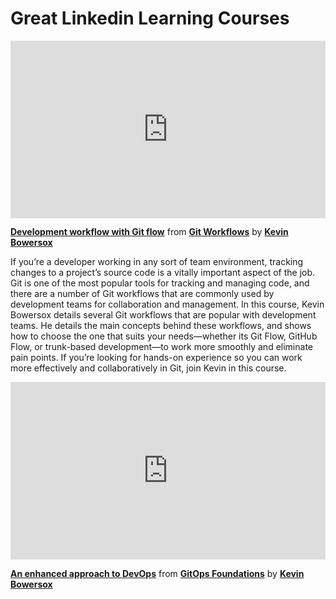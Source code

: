 <h1>Great Linkedin Learning Courses</h1>

<div style="position:relative;height:0;padding-bottom:56.25%"><iframe width="640" height="360" src="https://www.linkedin.com/learning/embed/git-workflows/development-workflow-with-git-flow?autoplay=false&claim=AQFwwBV0yc9YWAAAAYYqb0rij7bK0J89gZ-Y2pVlo1NutUHytcSMlLGUlRCzzs4bTi3IzT06a7HiipqaPoR0kTyoyESRz20jc1FrNH3brEXy_YVKwy8luah4LgQsZd5f38WqASQ7fmo5-pM-vLaw_sb1SstCvdGOhal8P_QmihNyJYZSMtYwIDFujp3Ol9YYOhi8vs1rZniSA1pPh9MEI0cmfa9R_S96SRHmhNx4LFHC5pApyvTDEIVB6UT5WVxoZ24qx1i2qLb-oMGGtQClQrh8HWoa55Nh7y2DvnZfd6wMypnMfwgcLBuOeVlszPx-UvNRrAjEtiw0j5esi6B4UssqPjeWR9x4WlAbSwDjRmIZQ06jzpWiCiiWk_lHx3CvnC94fRcM0BvPMzoFJEIX4NpQG1r69a2Yi3c_JQrJ_X4QGkzUdSX0WxS2o7LDcSS4TntPaNWlhuJIuSup_7KbMwIOGprr1LQC1vmaBrAAGpQ8r7gdPRhchAW3n0r4iVMc-Jh-K6W2wHkIXjycQ-deOgtk-8QG1zY_71KzqTeCq5DQ2hAln3hXygMglF6Qco4ngXyCXTIWDG4i_wrv9wR0FRd7HiVQkDlC3HjowoFrkCzopy-l6FRasvOcJBeRCJAvGQNkjTL_dtv3eL6J3R5yYEWXAdgJ_Pz9wowc1JShfol2ywK_9T69KRpVB3lhaW2-KGEisce2Nfj6XdGJvKxjBs7vG2s89dO3dUhWyD-MGy6EfbV7e0LVa9ZurIsVzq-lvA3zIl3jCCIC9ftpY-aTsDLPBC6r3tXMccU4D9W8xQIIY1hVT-a5wl4FUCq8ae6pLZdMr3weAi0N3jOfS0EZmXSM3Ppas9hu3AH6WXmbUrRTaecmoxTw4dyvn8ARcRXBlUHCYqUhrQQasaxhw5M8Zx7HQCdyHKW6D6W3bFgbPFzd8HePt82SuF-D8p8jYc7jzRHS2vg1fTq2W2mOqw0312bL0OvQuzHO_1lQ84JUrPOBzfZQgWAKMXD9DHjJEzxYtyBlQI1u22Q2w4L_TJPcLKny5uy-9AwGUGFw1cnVD9a8T5wClvT-nELiOtgk9GFdzT5fdJcnVusELLIXp7U8qfqeJvRbhfWys9IEBV6U71ldBQmmSR4pUgB9u_-NGwiqGd2GvJdksiPKB9YQXqq6iK2UPStwtQ&lipi=urn%3Ali%3Apage%3Ad_learning_content%3BMcud6tE7RHS48T7iSlfAGw%3D%3D&licu" mozallowfullscreen="true" webkitallowfullscreen="true" allowfullscreen="true" frameborder="0" style="position:absolute;width:100%;height:100%;left:0"></iframe></div><p><strong><a href="https://www.linkedin.com/learning/git-workflows/development-workflow-with-git-flow?trk=embed_lil">Development workflow with Git flow</a></strong> from <strong><a href="https://www.linkedin.com/learning/git-workflows?trk=embed_lil">Git Workflows</a></strong> by <strong><a href="https://www.linkedin.com/learning/instructors/kevin-bowersox?trk=embed_lil">Kevin Bowersox</a></strong></p>

<p>If you’re a developer working in any sort of team environment, tracking changes to a project’s source code is a vitally important aspect of the job. Git is one of the most popular tools for tracking and managing code, and there are a number of Git workflows that are commonly used by development teams for collaboration and management. In this course, Kevin Bowersox details several Git workflows that are popular with development teams. He details the main concepts behind these workflows, and shows how to choose the one that suits your needs—whether its Git Flow, GitHub Flow, or trunk-based development—to work more smoothly and eliminate pain points. If you’re looking for hands-on experience so you can work more effectively and collaboratively in Git, join Kevin in this course.</p>

<div style="position:relative;height:0;padding-bottom:56.25%"><iframe width="640" height="360" src="https://www.linkedin.com/learning/embed/gitops-foundations/an-enhanced-approach-to-devops?autoplay=false&claim=AQFzrkUBic-7iAAAAYabS5N8uP6vhtjd9WvM5ITFYcUlZ2auPTUThjW4o8G6J5V9U-0taD-bgnqiU-vH5OsSGcTrxZ5KsJs0fpFbpfy1irYZ6v0pp98uexoAz1gs3YBha2KPCYE4AP9_IVCKdLp-TNDfRxqArXwXFzhqFnyKJ4RSnpkDT5e2i1HZSNcSmuAMHVQ9A3rq7ky1OOnQ-FOONDks86k0XkhbeR5C9hu_qPtSRUN2E1g_-1esRw8ICZHR9OQ7nla7yK_g7vO9S8OuaConqhgGukHhRfvvi1PCDNTc9yVnorly_R89jMcupedOJKdRCiezUF9NfPqp7F230HwAuad6rVS-p7S4RNDP4Xd9rN0PlhELDGzhn_9ZIU92dqxHmlNawXlz1uHRb3MbzpPKOUzxa0NFrspTgMcK-ZtTrv3putzBT-U_1Fs3156BbXSgiQmXedlNpsjiEQHsfxe_mjHVEDkEQSGXsJ3pzZwf8h1DqI8lCzewho7duKutPNmvtyO2lXVNBye9u6_bWuSpYu4eW4T2_Wpzc5ljrfReE2agS3vmuVxu3JS2OGZp3ZypiVXgZBvzbDs_jZXDtahkDc0XDqC1KnlukATlgP2lzVowqhQSZbM8JUlW59inow0L4ZYm68Qc8Hnw1lpU45v94eYpZRN8QLYcKrmUcVkYCznVOJ4bxx-rJKwULH_YxlYgxn9ieAAkSEddSdtnl64tj_VqnZEhvtwERg_lXh0OeOkc8ePNHPxMPkDC9mFjYn2y9l4yInib9tewJDT5tR4MSGWnbIIOCo81e03KIZaj3EOOK2eNNGcZO88pVH2NmA0AnvGEyCo9HFPg-vkd9NSfOqMbXOxzXkNOLywnXwwQEujbTWeQklr9MNFLKj9XneiQaLR79-qsKntuwoKqCLEZtXJK2OhjNdIcXL93VTYI4dSs94H1IwMhqwTBm6lSklEzqSj3VaTbLjtcrc5O3uR3QMMn9JyrJ0JjcCCiLsnnX5-La9ufjOKNS816jCMJibzAXDkuGrR2m3VsJJ8fbKf2kNSpLovCHtudK8ZjOLY0blxfqDQ42saMaXcb7Bb1PckLIl3zue-N324Pn24_V3pmMqcje66RmrbDhwg2gL6tsJgHpNrb93E5VO0TCKIbARc3hxhxE0jjYX6lliymt0AJ-FEvPQ&lipi=urn%3Ali%3Apage%3Ad_learning_content%3BVjCFrZdBSEePwXMFht77CA%3D%3D&licu" mozallowfullscreen="true" webkitallowfullscreen="true" allowfullscreen="true" frameborder="0" style="position:absolute;width:100%;height:100%;left:0"></iframe></div><p><strong><a href="https://www.linkedin.com/learning/gitops-foundations/an-enhanced-approach-to-devops?trk=embed_lil">An enhanced approach to DevOps</a></strong> from <strong><a href="https://www.linkedin.com/learning/gitops-foundations?trk=embed_lil">GitOps Foundations</a></strong> by <strong><a href="https://www.linkedin.com/learning/instructors/kevin-bowersox?trk=embed_lil">Kevin Bowersox</a></strong></p>